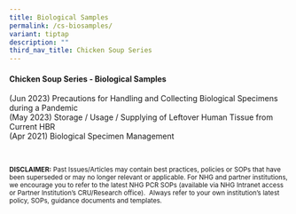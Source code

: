 ```yaml
---
title: Biological Samples
permalink: /cs-biosamples/
variant: tiptap
description: ""
third_nav_title: Chicken Soup Series
---
```

<h4><strong>Chicken Soup Series - Biological Samples</strong></h4>
<p></p>
<p>(Jun 2023) Precautions for Handling and Collecting Biological Specimens
during a Pandemic
<br>(May 2023) Storage / Usage / Supplying of Leftover Human Tissue from Current
HBR
<br>(Apr 2021) Biological Specimen Management</p>
<p></p>
<p>
<br>
</p>
<p><strong><sup>DISCLAIMER:</sup></strong><sup> Past Issues/Articles may contain best practices, policies or SOPs that have been superseded or may no longer relevant or applicable. For NHG and partner institutions, we encourage you to refer to the latest NHG PCR SOPs (available via NHG Intranet access or Partner Institution’s CRU/Research office).&nbsp; Always refer to your own institution’s latest policy, SOPs, guidance documents and templates.</sup>
</p>